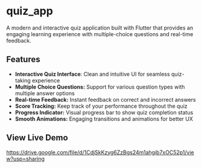 # quiz_app

A modern and interactive quiz application built with Flutter that provides an engaging learning experience with multiple-choice questions and real-time feedback. 

## Features
- **Interactive Quiz Interface**: Clean and intuitive UI for seamless quiz-taking experience
- **Multiple Choice Questions:** Support for various question types with multiple answer options
- **Real-time Feedback:** Instant feedback on correct and incorrect answers
- **Score Tracking:** Keep track of your performance throughout the quiz
- **Progress Indicator:** Visual progress bar to show quiz completion status
- **Smooth Animations:** Engaging transitions and animations for better UX


## View Live Demo 
https://drive.google.com/file/d/1CdjSkKzyg6ZzBgs24m1ahgib7xOC52p1/view?usp=sharing
